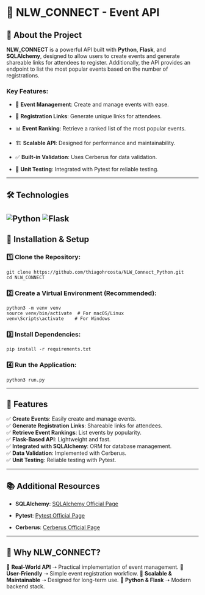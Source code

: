 
# 🚀 NLW_CONNECT - Event API

## 📖 About the Project

**NLW_CONNECT** is a powerful API built with **Python**, **Flask**, and **SQLAlchemy**, designed to allow users to create events and generate shareable links for attendees to register. Additionally, the API provides an endpoint to list the most popular events based on the number of registrations.

### Key Features:

-   📅 **Event Management**: Create and manage events with ease. </br>

-   🔗 **Registration Links**: Generate unique links for attendees. </br>

-   📊 **Event Ranking**: Retrieve a ranked list of the most popular events. </br>

-   🏗 **Scalable API**: Designed for performance and maintainability. </br>

-   ✅ **Built-in Validation**: Uses Cerberus for data validation. </br>

-   🧪 **Unit Testing**: Integrated with Pytest for reliable testing. </br>


----------

## 🛠 Technologies
![Python](https://img.shields.io/badge/python-3670A0?style=for-the-badge&logo=python&logoColor=ffdd54) ![Flask](https://img.shields.io/badge/flask-%23000.svg?style=for-the-badge&logo=flask&logoColor=white)
----------

## 🔧 Installation & Setup

### 1️⃣ Clone the Repository:

```
git clone https://github.com/thiagohrcosta/NLW_Connect_Python.git
cd NLW_CONNECT
```

### 2️⃣ Create a Virtual Environment (Recommended):

```
python3 -m venv venv
source venv/bin/activate  # For macOS/Linux
venv\Scripts\activate    # For Windows
```


### 3️⃣ Install Dependencies:

```
pip install -r requirements.txt
```

### 4️⃣ Run the Application:

```
python3 run.py
```

----------

## 📌 Features

✅ **Create Events**: Easily create and manage events. </br> ✅ **Generate Registration Links**: Shareable links for attendees.  </br>✅ **Retrieve Event Rankings**: List events by popularity. </br> ✅ **Flask-Based API**: Lightweight and fast. </br> ✅ **Integrated with SQLAlchemy**: ORM for database management.  </br>✅ **Data Validation**: Implemented with Cerberus. </br> ✅ **Unit Testing**: Reliable testing with Pytest.

----------

## 📚 Additional Resources

-   **SQLAlchemy**: [SQLAlchemy Official Page](https://pypi.org/project/SQLAlchemy/) </br>

-   **Pytest**: [Pytest Official Page](https://pypi.org/project/pytest/)</br>

-   **Cerberus**: [Cerberus Official Page](https://pypi.org/project/Cerberus/0.5/)</br>


----------

## 🎯 Why NLW_CONNECT?

🔹 **Real-World API** ➝ Practical implementation of event management.
🔹 **User-Friendly** ➝ Simple event registration workflow.
🔹 **Scalable & Maintainable** ➝ Designed for long-term use.
🔹 **Python & Flask** ➝ Modern backend stack.